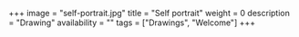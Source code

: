 +++
image = "self-portrait.jpg"
title = "Self portrait"
weight = 0
description = "Drawing"
availability = ""
tags = ["Drawings", "Welcome"]
+++
